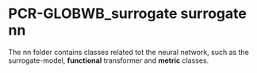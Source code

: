 # PCR-GLOBWB_surrogate surrogate nn
The nn folder contains classes related tot the neural network, such as the surrogate-model, **functional** transformer and **metric** classes.